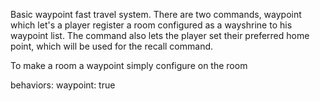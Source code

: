 Basic waypoint fast travel system. There are two commands, waypoint which let's a player register a room configured as a wayshrine to his waypoint list. The command also lets the player set their preferred home point, which will be used for the recall command.

To make a room a waypoint simply configure on the room

  behaviors:
    waypoint: true
